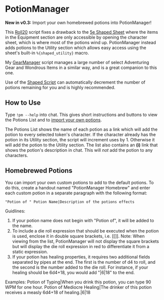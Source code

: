 # PotionManager

**New in v0.3:** Import your own homebrewed potions into PotionManager!

This [Roll20](http://roll20.net/) script fixes a drawback to the [5e Shaped Sheet](http://github.com/mlenser/roll20-character-sheets/tree/master/5eShaped) where the items in the Equipment section are only accessible by opening the character sheet, which is where most of the potions wind up. PotionManager instead adds potions to the Utility section which allows easy access using the sheet's built-in `%{shaped_utility}` macro.

My [GearManager](https://github.com/blawson69/GearManager) script manages a large number of select Adventuring Gear and Wondrous Items in a similar way, and is a great companion to this one.

Use of the [Shaped Script](https://github.com/mlenser/roll20-api-scripts/tree/master/5eShapedScript) can automatically decrement the number of potions remaining for you and is highly recommended.

## How to Use

Type `!pm --help` into chat. This gives short instructions and buttons to view the Potions List and to [import your own potions](#homebrew-potions).

The Potions List shows the name of each potion as a link which will add the potion to every selected token's character. If the character already has the potion in its Utility section, the script will increment uses by 1. Otherwise it will add the potion to the Utility section. The list also contains an **(i)** link that shows the potion's description in chat. This will *not* add the potion to any characters.

## Homebrewed Potions

You can import your own custom potions to add to the default potions. To do this, create a handout named "PotionManager Homebrew" and enter each custom potion in a separate paragraph with the following format:

`"Potion of " Potion Name|Description of the potions effects`

Guidlines:
1. If your potion name does not begin with "Potion of", it will be added to the name.
2. To include a die roll expression that should be executed when the potion is used, enclose it in double square brackets, i.e. [[]]. Note: When viewing from the list, PotionManager will not display the square brackets but will display the die roll expression in red to differentiate it from a static expression.
3. If your potion has healing properties, it requires two additional fields separated by pipes at the end. The first is the number of d4 to roll, and the second is the number added to the die roll. For instance, if your healing should be 6d4+18, you would add "|6|18" to the end.

Examples:
Potion of Typing|When you drink this potion, you can type 90 WPM for one hour.
Potion of Mediocre Healing|The drinker of this potion receives a measly 6d4+18 of healing.|6|18

